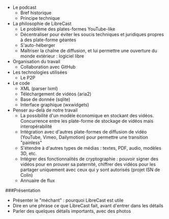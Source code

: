 * Le podcast
    * Bref historique
    * Principe technique
* La philosophie de LibreCast
    * Le problème des plates-formes YouTube-like
    * Décentraliser pour éviter les soucis techniques et juridiques propres à des plate-forme géantes
    * S'auto-héberger
    * Maîtriser la chaîne de diffusion, et lui permettre une ouverture du monde extérieur : logiciel libre
* Organisation du travail
    * Collaboration avec GitHub
* Les technologies utilisées
  * Le P2P
* Le code
    * XML (parser lxml)
    * Téléchargement de vidéos (aria2)
    * Base de donnée (sqlite)
    * Interface graphique (wxwidgets)
* Penser au-delà de notre travail
    * La possibilité d'un modèle économique en stockant des vidéos. Concurrence entre les plate-forme de stockage de vidéos mais interopérabilité
    * Intégration avec d'autres plate-formes de diffusion de vidéo (YouTube, Vimeo, Dailymotion) pour permettre une transition "painless"
    * S'étendre à d'autres types de médias : textes, PDF, audio, modèles 3D, etc.
    * Intégrer des fonctionnalités de cryptographie : pouvoir signer des vidéos pour en prouver sa paternité, chiffrer des vidéos pour les partager uniquement avec ceux qui y sont autorisés (projet ISN de Colin)
    * Annuaire de flux

###Présentation
* Présenter le "méchant" : pourquoi LibreCast est utile
* Dire en une phrase ce que LibreCast fait, avant d'entrer dans les détails
* Parler des quelques détails importants, avec des photos
